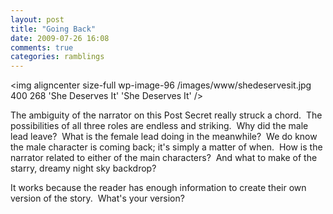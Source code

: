 ```yaml
---
layout: post
title: "Going Back"
date: 2009-07-26 16:08
comments: true
categories: ramblings
---
```

<img aligncenter size-full wp-image-96 /images/www/shedeservesit.jpg 400 268 'She Deserves It' 'She Deserves It' />

The ambiguity of the narrator on this Post Secret really struck a chord.  The possibilities of all three roles are endless and striking.  Why did the male lead leave?  What is the female lead doing in the meanwhile?  We do know the male character is coming back; it's simply a matter of when.  How is the narrator related to either of the main characters?  And what to make of the starry, dreamy night sky backdrop?

It works because the reader has enough information to create their own version of the story.  What's your version?
